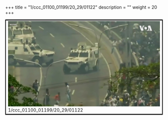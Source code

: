 +++
title = "1/ccc_01100_01199/20_29/01122"
description = ""
weight = 20
+++

<table style="border:2px solid black;max-width:800px;max-height:800px;" 
><tr><td>
<img class="center-fit-jpg"
src="/jpg_/aaa_20190430_NxaOmWaI8sI_01121.jpg">
1/ccc_01100_01199/20_29/01122
</img></td></tr></table>
